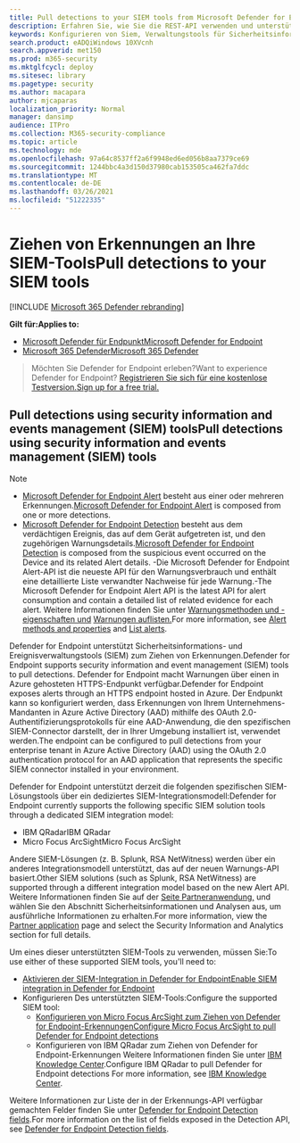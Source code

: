 ```yaml
---
title: Pull detections to your SIEM tools from Microsoft Defender for Endpoint
description: Erfahren Sie, wie Sie die REST-API verwenden und unterstützte Sicherheitsinformationen und Ereignisverwaltungstools für den Empfang und das Abrufen von Erkennungen konfigurieren.
keywords: Konfigurieren von Siem, Verwaltungstools für Sicherheitsinformationen und Ereignisse, Splunk, Arcsight, benutzerdefinierte Indikatoren, Rest-API, Warnungsdefinitionen, Kompromissindikatoren
search.product: eADQiWindows 10XVcnh
search.appverid: met150
ms.prod: m365-security
ms.mktglfcycl: deploy
ms.sitesec: library
ms.pagetype: security
ms.author: macapara
author: mjcaparas
localization_priority: Normal
manager: dansimp
audience: ITPro
ms.collection: M365-security-compliance
ms.topic: article
ms.technology: mde
ms.openlocfilehash: 97a64c8537ff2a6f9948ed6ed056b8aa7379ce69
ms.sourcegitcommit: 1244bbc4a3d150d37980cab153505ca462fa7ddc
ms.translationtype: MT
ms.contentlocale: de-DE
ms.lasthandoff: 03/26/2021
ms.locfileid: "51222335"
---
```

# <a name="pull-detections-to-your-siem-tools"></a><span data-ttu-id="b9614-104">Ziehen von Erkennungen an Ihre SIEM-Tools</span><span class="sxs-lookup"><span data-stu-id="b9614-104">Pull detections to your SIEM tools</span></span>

[!INCLUDE [Microsoft 365 Defender rebranding](../../includes/microsoft-defender.md)]

<span data-ttu-id="b9614-105">**Gilt für:**</span><span class="sxs-lookup"><span data-stu-id="b9614-105">**Applies to:**</span></span>
- [<span data-ttu-id="b9614-106">Microsoft Defender für Endpunkt</span><span class="sxs-lookup"><span data-stu-id="b9614-106">Microsoft Defender for Endpoint</span></span>](https://go.microsoft.com/fwlink/p/?linkid=2154037)
- [<span data-ttu-id="b9614-107">Microsoft 365 Defender</span><span class="sxs-lookup"><span data-stu-id="b9614-107">Microsoft 365 Defender</span></span>](https://go.microsoft.com/fwlink/?linkid=2118804)

><span data-ttu-id="b9614-108">Möchten Sie Defender for Endpoint erleben?</span><span class="sxs-lookup"><span data-stu-id="b9614-108">Want to experience Defender for Endpoint?</span></span> [<span data-ttu-id="b9614-109">Registrieren Sie sich für eine kostenlose Testversion.</span><span class="sxs-lookup"><span data-stu-id="b9614-109">Sign up for a free trial.</span></span>](https://www.microsoft.com/microsoft-365/windows/microsoft-defender-atp?ocid=docs-wdatp-configuresiem-abovefoldlink) 

## <a name="pull-detections-using-security-information-and-events-management-siem-tools"></a><span data-ttu-id="b9614-110">Pull detections using security information and events management (SIEM) tools</span><span class="sxs-lookup"><span data-stu-id="b9614-110">Pull detections using security information and events management (SIEM) tools</span></span>

>[!NOTE]
>- <span data-ttu-id="b9614-111">[Microsoft Defender for Endpoint Alert](alerts.md) besteht aus einer oder mehreren Erkennungen.</span><span class="sxs-lookup"><span data-stu-id="b9614-111">[Microsoft Defender for Endpoint Alert](alerts.md) is composed from one or more detections.</span></span>
>- <span data-ttu-id="b9614-112">[Microsoft Defender for Endpoint Detection](api-portal-mapping.md) besteht aus dem verdächtigen Ereignis, das auf dem Gerät aufgetreten ist, und den zugehörigen Warnungsdetails.</span><span class="sxs-lookup"><span data-stu-id="b9614-112">[Microsoft Defender for Endpoint Detection](api-portal-mapping.md) is composed from the suspicious event occurred on the Device and its related Alert details.</span></span>
><span data-ttu-id="b9614-113">-Die Microsoft Defender for Endpoint Alert-API ist die neueste API für den Warnungsverbrauch und enthält eine detaillierte Liste verwandter Nachweise für jede Warnung.</span><span class="sxs-lookup"><span data-stu-id="b9614-113">-The Microsoft Defender for Endpoint Alert API is the latest API for alert consumption and contain a detailed list of related evidence for each alert.</span></span> <span data-ttu-id="b9614-114">Weitere Informationen finden Sie unter [Warnungsmethoden und -eigenschaften und](alerts.md) [Warnungen auflisten.](get-alerts.md)</span><span class="sxs-lookup"><span data-stu-id="b9614-114">For more information, see [Alert methods and properties](alerts.md) and [List alerts](get-alerts.md).</span></span>

<span data-ttu-id="b9614-115">Defender for Endpoint unterstützt Sicherheitsinformations- und Ereignisverwaltungstools (SIEM) zum Ziehen von Erkennungen.</span><span class="sxs-lookup"><span data-stu-id="b9614-115">Defender for Endpoint supports security information and event management (SIEM) tools to pull detections.</span></span> <span data-ttu-id="b9614-116">Defender for Endpoint macht Warnungen über einen in Azure gehosteten HTTPS-Endpunkt verfügbar.</span><span class="sxs-lookup"><span data-stu-id="b9614-116">Defender for Endpoint exposes alerts through an HTTPS endpoint hosted in Azure.</span></span> <span data-ttu-id="b9614-117">Der Endpunkt kann so konfiguriert werden, dass Erkennungen von Ihrem Unternehmens-Mandanten in Azure Active Directory (AAD) mithilfe des OAuth 2.0-Authentifizierungsprotokolls für eine AAD-Anwendung, die den spezifischen SIEM-Connector darstellt, der in Ihrer Umgebung installiert ist, verwendet werden.</span><span class="sxs-lookup"><span data-stu-id="b9614-117">The endpoint can be configured to pull detections from your enterprise tenant in Azure Active Directory (AAD) using the OAuth 2.0 authentication protocol for an AAD application that represents the specific SIEM connector installed in your environment.</span></span>

<span data-ttu-id="b9614-118">Defender for Endpoint unterstützt derzeit die folgenden spezifischen SIEM-Lösungstools über ein dediziertes SIEM-Integrationsmodell:</span><span class="sxs-lookup"><span data-stu-id="b9614-118">Defender for Endpoint currently supports the following specific SIEM solution tools through a dedicated SIEM integration model:</span></span>

- <span data-ttu-id="b9614-119">IBM QRadar</span><span class="sxs-lookup"><span data-stu-id="b9614-119">IBM QRadar</span></span>
- <span data-ttu-id="b9614-120">Micro Focus ArcSight</span><span class="sxs-lookup"><span data-stu-id="b9614-120">Micro Focus ArcSight</span></span>

<span data-ttu-id="b9614-121">Andere SIEM-Lösungen (z. B. Splunk, RSA NetWitness) werden über ein anderes Integrationsmodell unterstützt, das auf der neuen Warnungs-API basiert.</span><span class="sxs-lookup"><span data-stu-id="b9614-121">Other SIEM solutions (such as Splunk, RSA NetWitness) are supported through a different integration model based on the new Alert API.</span></span> <span data-ttu-id="b9614-122">Weitere Informationen finden Sie auf der [Seite Partneranwendung,](https://securitycenter.microsoft.com/interoperability/partners) und wählen Sie den Abschnitt Sicherheitsinformationen und Analysen aus, um ausführliche Informationen zu erhalten.</span><span class="sxs-lookup"><span data-stu-id="b9614-122">For more information, view the [Partner application](https://securitycenter.microsoft.com/interoperability/partners) page and select the Security Information and Analytics section for full details.</span></span>

<span data-ttu-id="b9614-123">Um eines dieser unterstützten SIEM-Tools zu verwenden, müssen Sie:</span><span class="sxs-lookup"><span data-stu-id="b9614-123">To use either of these supported SIEM tools, you'll need to:</span></span>

- [<span data-ttu-id="b9614-124">Aktivieren der SIEM-Integration in Defender for Endpoint</span><span class="sxs-lookup"><span data-stu-id="b9614-124">Enable SIEM integration in Defender for Endpoint</span></span>](enable-siem-integration.md)
- <span data-ttu-id="b9614-125">Konfigurieren Des unterstützten SIEM-Tools:</span><span class="sxs-lookup"><span data-stu-id="b9614-125">Configure the supported SIEM tool:</span></span>
     - [<span data-ttu-id="b9614-126">Konfigurieren von Micro Focus ArcSight zum Ziehen von Defender for Endpoint-Erkennungen</span><span class="sxs-lookup"><span data-stu-id="b9614-126">Configure Micro Focus ArcSight to pull Defender for Endpoint detections</span></span>](configure-arcsight.md)
     - <span data-ttu-id="b9614-127">Konfigurieren von IBM QRadar zum Ziehen von Defender for Endpoint-Erkennungen Weitere Informationen finden Sie unter [IBM Knowledge Center](https://www.ibm.com/support/knowledgecenter/SS42VS_DSM/com.ibm.dsm.doc/c_dsm_guide_MS_Win_Defender_ATP_overview.html?cp=SS42VS_7.3.1).</span><span class="sxs-lookup"><span data-stu-id="b9614-127">Configure IBM QRadar to pull Defender for Endpoint detections For more information, see [IBM Knowledge Center](https://www.ibm.com/support/knowledgecenter/SS42VS_DSM/com.ibm.dsm.doc/c_dsm_guide_MS_Win_Defender_ATP_overview.html?cp=SS42VS_7.3.1).</span></span>

<span data-ttu-id="b9614-128">Weitere Informationen zur Liste der in der Erkennungs-API verfügbar gemachten Felder finden Sie unter [Defender for Endpoint Detection fields](api-portal-mapping.md).</span><span class="sxs-lookup"><span data-stu-id="b9614-128">For more information on the list of fields exposed in the Detection API, see [Defender for Endpoint Detection fields](api-portal-mapping.md).</span></span>
